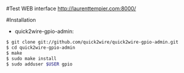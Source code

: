 #Test WEB interface
 http://laurenttempier.com:8000/

#Installation 

* quick2wire-gpio-admin:
```sh
$ git clone git://github.com/quick2wire/quick2wire-gpio-admin.git
$ cd quick2wire-gpio-admin
$ make
$ sudo make install
$ sudo adduser $USER gpio
```
